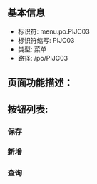 
## 基本信息

- 标识符: menu.po.PIJC03
- 标识符缩写: PIJC03
- 类型: 菜单
- 路径: /po/PIJC03

## 页面功能描述：





## 按钮列表:


### 保存



### 新增



### 查询


